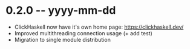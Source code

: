 # 0.2.0 -- yyyy-mm-dd

- ClickHaskell now have it's own home page: https://clickhaskell.dev/
- Improved multithreading connection usage (+ add test)
- Migration to single module distribution
